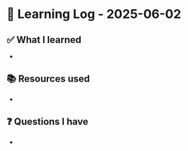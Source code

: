 # 🧠 Learning Log - 2025-06-02

## ✅ What I learned

- 

## 📚 Resources used

- 

## ❓ Questions I have

- 
